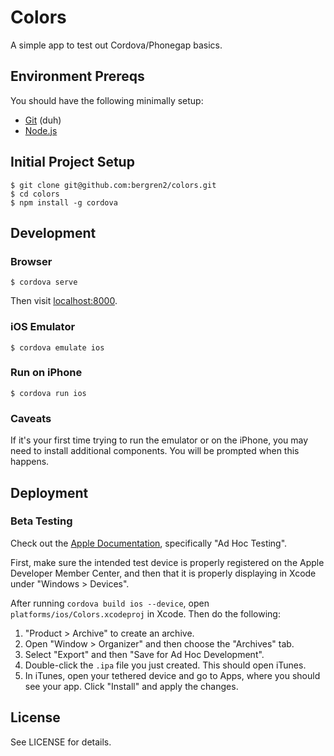 # Colors

A simple app to test out Cordova/Phonegap basics.

## Environment Prereqs

You should have the following minimally setup:

- [Git](https://help.github.com/articles/set-up-git) (duh)
- [Node.js](http://nodejs.org/download/)

## Initial Project Setup

    $ git clone git@github.com:bergren2/colors.git
    $ cd colors
    $ npm install -g cordova

## Development

### Browser

    $ cordova serve

Then visit [localhost:8000](http://localhost:8000).

### iOS Emulator

    $ cordova emulate ios

### Run on iPhone

    $ cordova run ios

### Caveats

If it's your first time trying to run the emulator or on the iPhone, you may
need to install additional components. You will be prompted when this happens.

## Deployment

### Beta Testing

Check out the [Apple
Documentation](https://developer.apple.com/library/ios/documentation/IDEs/Conceptual/AppDistributionGuide/TestingYouriOSApp/TestingYouriOSApp.html),
specifically "Ad Hoc Testing".

First, make sure the intended test device is properly registered on the Apple
Developer Member Center, and then that it is properly displaying in Xcode under
"Windows > Devices".

After running `cordova build ios --device`, open
`platforms/ios/Colors.xcodeproj` in Xcode. Then do the following:

1. "Product > Archive" to create an archive.
2. Open "Window > Organizer" and then choose the "Archives" tab.
3. Select "Export" and then "Save for Ad Hoc Development".
4. Double-click the `.ipa` file you just created. This should open iTunes.
5. In iTunes, open your tethered device and go to Apps, where you should see your
app. Click "Install" and apply the changes.

## License

See LICENSE for details.
